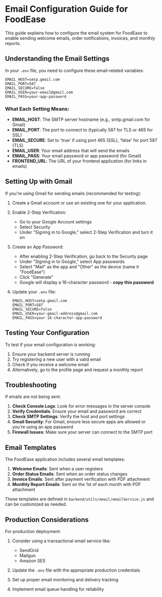 # Email Configuration Guide for FoodEase

This guide explains how to configure the email system for FoodEase to enable sending welcome emails, order notifications, invoices, and monthly reports.

## Understanding the Email Settings

In your `.env` file, you need to configure these email-related variables:

```
EMAIL_HOST=smtp.gmail.com
EMAIL_PORT=587
EMAIL_SECURE=false
EMAIL_USER=your-email@gmail.com
EMAIL_PASS=your-app-password
```

### What Each Setting Means:

- **EMAIL_HOST**: The SMTP server hostname (e.g., smtp.gmail.com for Gmail)
- **EMAIL_PORT**: The port to connect to (typically 587 for TLS or 465 for SSL)
- **EMAIL_SECURE**: Set to 'true' if using port 465 (SSL), 'false' for port 587 (TLS)
- **EMAIL_USER**: Your email address that will send the emails
- **EMAIL_PASS**: Your email password or app password (for Gmail)
- **FRONTEND_URL**: The URL of your frontend application (for links in emails)

## Setting Up with Gmail

If you're using Gmail for sending emails (recommended for testing):

1. Create a Gmail account or use an existing one for your application.

2. Enable 2-Step Verification:
   - Go to your Google Account settings
   - Select Security
   - Under "Signing in to Google," select 2-Step Verification and turn it on

3. Create an App Password:
   - After enabling 2-Step Verification, go back to the Security page
   - Under "Signing in to Google," select App passwords
   - Select "Mail" as the app and "Other" as the device (name it "FoodEase")
   - Click "Generate"
   - Google will display a 16-character password - **copy this password**

4. Update your `.env` file:
   ```
   EMAIL_HOST=smtp.gmail.com
   EMAIL_PORT=587
   EMAIL_SECURE=false
   EMAIL_USER=your-gmail-address@gmail.com
   EMAIL_PASS=your-16-character-app-password
   ```

## Testing Your Configuration

To test if your email configuration is working:

1. Ensure your backend server is running
2. Try registering a new user with a valid email
3. Check if you receive a welcome email
4. Alternatively, go to the profile page and request a monthly report

## Troubleshooting

If emails are not being sent:

1. **Check Console Logs**: Look for error messages in the server console
2. **Verify Credentials**: Ensure your email and password are correct
3. **Check SMTP Settings**: Verify the host and port settings
4. **Gmail Security**: For Gmail, ensure less secure apps are allowed or you're using an app password
5. **Firewall Issues**: Make sure your server can connect to the SMTP port

## Email Templates

The FoodEase application includes several email templates:

1. **Welcome Emails**: Sent when a user registers
2. **Order Status Emails**: Sent when an order status changes
3. **Invoice Emails**: Sent after payment verification with PDF attachment
4. **Monthly Report Emails**: Sent on the 1st of each month with PDF attachment

These templates are defined in `backend/utils/email/emailService.js` and can be customized as needed.

## Production Considerations

For production deployment:

1. Consider using a transactional email service like:
   - SendGrid
   - Mailgun
   - Amazon SES
   
2. Update the `.env` file with the appropriate production credentials

3. Set up proper email monitoring and delivery tracking

4. Implement email queue handling for reliability